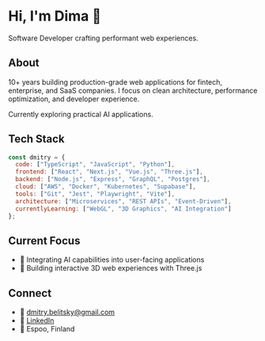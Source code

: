 # Hi, I'm Dima 👋

Software Developer crafting performant web experiences.

## About

10+ years building production-grade web applications for fintech, enterprise, and SaaS companies. I focus on clean architecture, performance optimization, and developer experience.

Currently exploring practical AI applications.

## Tech Stack

```javascript
const dmitry = {
  code: ["TypeScript", "JavaScript", "Python"],
  frontend: ["React", "Next.js", "Vue.js", "Three.js"],
  backend: ["Node.js", "Express", "GraphQL", "Postgres"],
  cloud: ["AWS", "Docker", "Kubernetes", "Supabase"],
  tools: ["Git", "Jest", "Playwright", "Vite"],
  architecture: ["Microservices", "REST APIs", "Event-Driven"],
  currentlyLearning: ["WebGL", "3D Graphics", "AI Integration"]
};
```

## Current Focus

- 🤖 Integrating AI capabilities into user-facing applications
- 🎨 Building interactive 3D web experiences with Three.js

## Connect

- 📧 [dmitry.belitsky@gmail.com](mailto:dmitry.belitsky@gmail.com)
- 💼 [LinkedIn](https://linkedin.com/in/dmtry)
- 📍 Espoo, Finland

